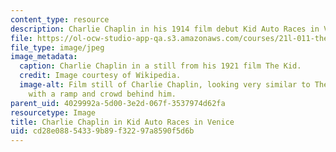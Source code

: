 ```yaml
---
content_type: resource
description: Charlie Chaplin in his 1914 film debut Kid Auto Races in Venice.
file: https://ol-ocw-studio-app-qa.s3.amazonaws.com/courses/21l-011-the-film-experience-fall-2013/cd28e08854339b89f32297a8590f5d6b_chaplin2.jpg
file_type: image/jpeg
image_metadata:
  caption: Charlie Chaplin in a still from his 1921 film The Kid.
  credit: Image courtesy of Wikipedia.
  image-alt: Film still of Charlie Chaplin, looking very similar to The Tramp character,
    with a ramp and crowd behind him.
parent_uid: 4029992a-5d00-3e2d-067f-3537974d62fa
resourcetype: Image
title: Charlie Chaplin in Kid Auto Races in Venice
uid: cd28e088-5433-9b89-f322-97a8590f5d6b
---
```

